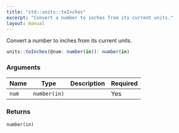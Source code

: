 ```yaml
---
title: "std::units::toInches"
excerpt: "Convert a number to inches from its current units."
layout: manual
---
```


Convert a number to inches from its current units.



```js
units::toInches(@num: number(in)): number(in)
```


### Arguments

| Name | Type | Description | Required |
|----------|------|-------------|----------|
| `num` | `number(in)` |  | Yes |

### Returns

`number(in)`




